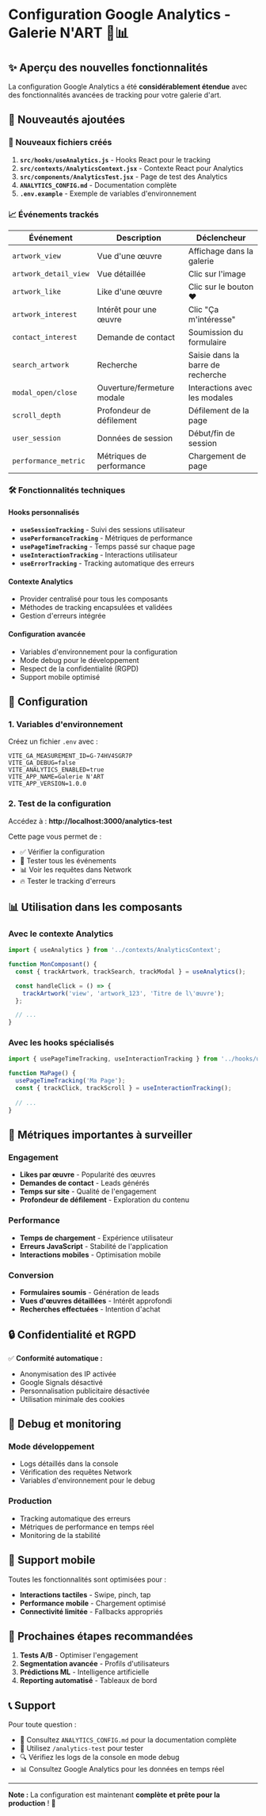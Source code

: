 # Configuration Google Analytics - Galerie N'ART 🎨📊

## ✨ Aperçu des nouvelles fonctionnalités

La configuration Google Analytics a été **considérablement étendue** avec des fonctionnalités avancées de tracking pour votre galerie d'art.

## 🚀 Nouveautés ajoutées

### 📁 Nouveaux fichiers créés

1. **`src/hooks/useAnalytics.js`** - Hooks React pour le tracking
2. **`src/contexts/AnalyticsContext.jsx`** - Contexte React pour Analytics
3. **`src/components/AnalyticsTest.jsx`** - Page de test des Analytics
4. **`ANALYTICS_CONFIG.md`** - Documentation complète
5. **`.env.example`** - Exemple de variables d'environnement

### 📈 Événements trackés

| Événement | Description | Déclencheur |
|-----------|-------------|-------------|
| `artwork_view` | Vue d'une œuvre | Affichage dans la galerie |
| `artwork_detail_view` | Vue détaillée | Clic sur l'image |
| `artwork_like` | Like d'une œuvre | Clic sur le bouton ❤️ |
| `artwork_interest` | Intérêt pour une œuvre | Clic "Ça m'intéresse" |
| `contact_interest` | Demande de contact | Soumission du formulaire |
| `search_artwork` | Recherche | Saisie dans la barre de recherche |
| `modal_open/close` | Ouverture/fermeture modale | Interactions avec les modales |
| `scroll_depth` | Profondeur de défilement | Défilement de la page |
| `user_session` | Données de session | Début/fin de session |
| `performance_metric` | Métriques de performance | Chargement de page |

### 🛠 Fonctionnalités techniques

#### Hooks personnalisés
- **`useSessionTracking`** - Suivi des sessions utilisateur
- **`usePerformanceTracking`** - Métriques de performance
- **`usePageTimeTracking`** - Temps passé sur chaque page
- **`useInteractionTracking`** - Interactions utilisateur
- **`useErrorTracking`** - Tracking automatique des erreurs

#### Contexte Analytics
- Provider centralisé pour tous les composants
- Méthodes de tracking encapsulées et validées
- Gestion d'erreurs intégrée

#### Configuration avancée
- Variables d'environnement pour la configuration
- Mode debug pour le développement
- Respect de la confidentialité (RGPD)
- Support mobile optimisé

## 🔧 Configuration

### 1. Variables d'environnement

Créez un fichier `.env` avec :

```env
VITE_GA_MEASUREMENT_ID=G-74HV4SGR7P
VITE_GA_DEBUG=false
VITE_ANALYTICS_ENABLED=true
VITE_APP_NAME=Galerie N'ART
VITE_APP_VERSION=1.0.0
```

### 2. Test de la configuration

Accédez à : **http://localhost:3000/analytics-test**

Cette page vous permet de :
- ✅ Vérifier la configuration
- 🧪 Tester tous les événements
- 📊 Voir les requêtes dans Network
- 🔥 Tester le tracking d'erreurs

## 📊 Utilisation dans les composants

### Avec le contexte Analytics

```jsx
import { useAnalytics } from '../contexts/AnalyticsContext';

function MonComposant() {
  const { trackArtwork, trackSearch, trackModal } = useAnalytics();

  const handleClick = () => {
    trackArtwork('view', 'artwork_123', 'Titre de l\'œuvre');
  };

  // ...
}
```

### Avec les hooks spécialisés

```jsx
import { usePageTimeTracking, useInteractionTracking } from '../hooks/useAnalytics';

function MaPage() {
  usePageTimeTracking('Ma Page');
  const { trackClick, trackScroll } = useInteractionTracking();
  
  // ...
}
```

## 🎯 Métriques importantes à surveiller

### Engagement
- **Likes par œuvre** - Popularité des œuvres
- **Demandes de contact** - Leads générés
- **Temps sur site** - Qualité de l'engagement
- **Profondeur de défilement** - Exploration du contenu

### Performance
- **Temps de chargement** - Expérience utilisateur
- **Erreurs JavaScript** - Stabilité de l'application
- **Interactions mobiles** - Optimisation mobile

### Conversion
- **Formulaires soumis** - Génération de leads
- **Vues d'œuvres détaillées** - Intérêt approfondi
- **Recherches effectuées** - Intention d'achat

## 🔒 Confidentialité et RGPD

✅ **Conformité automatique :**
- Anonymisation des IP activée
- Google Signals désactivé
- Personnalisation publicitaire désactivée
- Utilisation minimale des cookies

## 🐛 Debug et monitoring

### Mode développement
- Logs détaillés dans la console
- Vérification des requêtes Network
- Variables d'environnement pour le debug

### Production
- Tracking automatique des erreurs
- Métriques de performance en temps réel
- Monitoring de la stabilité

## 📱 Support mobile

Toutes les fonctionnalités sont optimisées pour :
- **Interactions tactiles** - Swipe, pinch, tap
- **Performance mobile** - Chargement optimisé
- **Connectivité limitée** - Fallbacks appropriés

## 🚀 Prochaines étapes recommandées

1. **Tests A/B** - Optimiser l'engagement
2. **Segmentation avancée** - Profils d'utilisateurs
3. **Prédictions ML** - Intelligence artificielle
4. **Reporting automatisé** - Tableaux de bord

## 📞 Support

Pour toute question :
- 📖 Consultez `ANALYTICS_CONFIG.md` pour la documentation complète
- 🧪 Utilisez `/analytics-test` pour tester
- 🔍 Vérifiez les logs de la console en mode debug
- 📊 Consultez Google Analytics pour les données en temps réel

---

**Note :** La configuration est maintenant **complète et prête pour la production** ! 🎉
